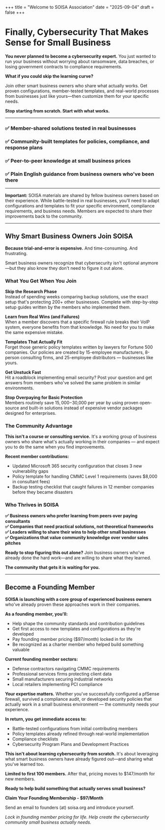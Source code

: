 +++
title = "Welcome to SOISA Association"
date = "2025-09-04"
draft = false
+++

# Finally, Cybersecurity That Makes Sense for Small Business

**You never planned to become a cybersecurity expert.** You just wanted to run your business without worrying about ransomware, data breaches, or losing government contracts to compliance requirements.

**What if you could skip the learning curve?**

Join other smart business owners who share what actually works. Get proven configurations, member-tested templates, and real-world processes from businesses just like yours—then customize them for your specific needs.

**Stop starting from scratch. Start with what works.**

---

### ✅ **Member-shared solutions** tested in real businesses

### ✅ **Community-built templates** for policies, compliance, and response plans

### ✅ **Peer-to-peer knowledge** at small business prices

### ✅ **Plain English guidance** from business owners who've been there

---

**Important:** SOISA materials are shared by fellow business owners based on their experience. While battle-tested in real businesses, you'll need to adapt configurations and templates to fit your specific environment, compliance requirements, and business needs. Members are expected to share their improvements back to the community.

---
## Why Smart Business Owners Join SOISA

**Because trial-and-error is expensive.** And time-consuming. And frustrating.

Smart business owners recognize that cybersecurity isn't optional anymore—but they also know they don't need to figure it out alone.

### What You Get When You Join

**Skip the Research Phase**  
Instead of spending weeks comparing backup solutions, use the exact setup that's protecting 200+ other businesses. Complete with step-by-step setup guides written by the members who implemented them.

**Learn from Real Wins (and Failures)**  
When a member discovers that a specific firewall rule breaks their VoIP system, everyone benefits from that knowledge. No need for you to make the same expensive mistake.

**Templates That Actually Fit**  
Forget those generic policy templates written by lawyers for Fortune 500 companies. Our policies are created by 15-employee manufacturers, 8-person consulting firms, and 25-employee distributors — businesses like yours.

**Get Unstuck Fast**  
Hit a roadblock implementing email security? Post your question and get answers from members who've solved the same problem in similar environments.

**Stop Overpaying for Basic Protection**  
Members routinely save $15,000-$30,000 per year by using proven open-source and built-in solutions instead of expensive vendor packages designed for enterprises.

### The Community Advantage

**This isn't a course or consulting service.** It's a working group of business owners who share what's actually working in their companies — and expect you to do the same when you find improvements.

**Recent member contributions:**

- Updated Microsoft 365 security configuration that closes 3 new vulnerability gaps
- Policy template for handling CMMC Level 1 requirements (saves $8,000 in consultant fees)
- Backup testing checklist that caught failures in 12 member companies before they became disasters

### Who Thrives in SOISA

**✅ Business owners who prefer learning from peers over paying consultants**  
**✅ Companies that need practical solutions, not theoretical frameworks**  
**✅ Leaders willing to share their wins to help other small businesses**  
**✅ Organizations that value community knowledge over vendor sales pitches**


**Ready to stop figuring this out alone?** Join business owners who've already done the hard work—and are willing to share what they learned.

**The community that gets it is waiting for you.**

---
## Become a Founding Member

**SOISA is launching with a core group of experienced business owners** who've already proven these approaches work in their companies.

**As a founding member, you'll:**

- Help shape the community standards and contribution guidelines
- Get first access to new templates and configurations as they're developed
- Pay founding member pricing ($97/month) locked in for life
- Be recognized as a charter member who helped build something valuable

**Current founding member sectors:**

- Defense contractors navigating CMMC requirements
- Professional services firms protecting client data
- Small manufacturers securing industrial networks
- Local retailers implementing PCI compliance

**Your expertise matters.** Whether you've successfully configured a pfSense firewall, survived a compliance audit, or developed security policies that actually work in a small business environment — the community needs your experience.

**In return, you get immediate access to:**

- Battle-tested configurations from initial contributing members
- Policy templates already refined through real-world implementation
- Compliance checklists
- Cybersecurity Program Plans and Development Practices

**This isn't about learning cybersecurity from scratch.** It's about leveraging what smart business owners have already figured out—and sharing what you've learned too.

**Limited to first 100 members.** After that, pricing moves to $147/month for new members.

**Ready to help build something that actually serves small business?**

**Claim Your Founding Membership - $97/Month**

Send an email to founders (at) soisa.org and introduce yourself.

_Lock in founding member pricing for life. Help create the cybersecurity community small business actually needs._



